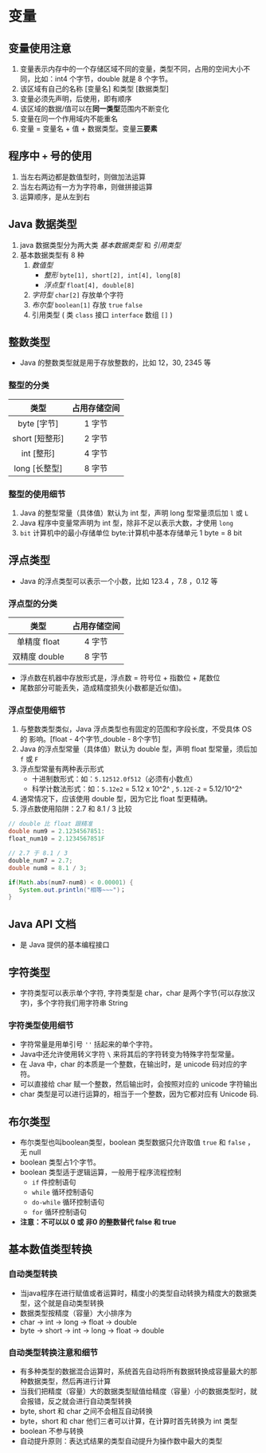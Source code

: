 # 变量

## 变量使用注意

1. 变量表示内存中的一个存储区域不同的变量，类型不同，占用的空间大小不同，比如：int4 个字节，double 就是 8 个字节。
2. 该区域有自己的名称 [变量名] 和类型 [数据类型]
3. 变量必须先声明，后使用，即有顺序
4. 该区域的数据/值可以在**同一类型**范围内不断变化
5. 变量在同一个作用域内不能重名
6. 变量 = 变量名 + 值 + 数据类型。变量**三要素**

## 程序中 `+` 号的使用

1. 当左右两边都是数值型时，则做加法运算
2. 当左右两边有一方为字符串，则做拼接运算
3. 运算顺序，是从左到右

## Java 数据类型

1. java 数据类型分为两大类 _基本数据类型_ 和 _引用类型_
2. 基本数据类型有 8 种
   1. _数值型_
      - _整形_ `byte[1], short[2], int[4], long[8]`
      - _浮点型_ `float[4], double[8]`
   2. _字符型_ `char[2]` 存放单个字符
   3. _布尔型_ `boolean[1]` 存放 `true` `false`
   4. 引用类型 ( 类 `class` 接口 `interface` 数组 `[]` )

## 整数类型

- Java 的整数类型就是用于存放整数的，比如 12，30, 2345 等

### 整型的分类

|      类型      | 占用存储空间 |
| :------------: | :----------: |
|  byte [字节]   |    1 字节    |
| short [短整形] |    2 字节    |
|   int [整形]   |    4 字节    |
| long [长整型]  |    8 字节    |

### 整型的使用细节

1. Java 的整型常量（具体值）默认为 int 型，声明 long 型常量须后加 `l` 或 `L`
2. Java 程序中变量常声明为 int 型，除非不足以表示大数，才使用 `long`
3. `bit` 计算机中的最小存储单位 byte:计算机中基本存储单元 1 byte = 8 bit

## 浮点类型

- Java 的浮点类型可以表示一个小数，比如 123.4 ，7.8 ，0.12 等

### 浮点型的分类

|     类型      | 占用存储空间 |
| :-----------: | :----------: |
| 单精度 float  |    4 字节    |
| 双精度 double |    8 字节    |

- 浮点数在机器中存放形式是，浮点数 = 符号位 + 指数位 + 尾数位
- 尾数部分可能丢失，造成精度损失(小数都是近似值)。

### 浮点型使用细节

1. 与整数类型类似，Java 浮点类型也有固定的范围和字段长度，不受具体 OS 的
   影响。[float - 4个字节_double - 8个字节]
2. Java 的浮点型常量（具体值）默认为 double 型，声明 float 型常量，须后加 `f`
   或 `F`
3. 浮点型常量有两种表示形式
   - 十进制数形式：如：`5.12512.0f512`（必须有小数点）
   - 科学计数法形式：如：`5.12e2` = 5.12 x 10^2^ , `5.12E-2` = 5.12/10^2^
4. 通常情况下，应该使用 double 型，因为它比 float 型更精确。
5. 浮点数使用陷阱：2.7 和 8.1 / 3 比较

```java
// double 比 float 跟精准
double num9 = 2.1234567851:
float_num10 = 2.1234567851F

// 2.7 于 8.1 / 3
double_num7 = 2.7;
double num8 = 8.1 / 3;

if(Math.abs(num7-num8) < 0.00001) {
   System.out.println("相等~~~")；
}
```

## Java API 文档

- 是 Java 提供的基本编程接口

## 字符类型

- 字符类型可以表示单个字符, 字符类型是 char，char 是两个字节(可以存放汉字)，多个字符我们用字符串 String

### 字符类型使用细节

- 字符常量是用单引号 `''` 括起来的单个字符。
- Java中还允许使用转义字符 `\` 来将其后的字符转变为特殊字符型常量。
- 在 Java 中，char 的本质是一个整数，在输出时，是 unicode 码对应的字符。
- 可以直接给 char 赋一个整数，然后输出时，会按照对应的 unicode 字符输出
- char 类型是可以进行运算的，相当于一个整数，因为它都对应有 Unicode 码.

## 布尔类型

- 布尔类型也叫boolean类型，boolean 类型数据只允许取值 `true` 和 `false` ，无 null
- boolean 类型占1个字节。
- boolean 类型适于逻辑运算，一般用于程序流程控制
  - `if` 件控制语句
  - `while` 循环控制语句
  - `do-while` 循环控制语句
  - `for` 循环控制语句
- **注意：不可以以 0 或 非0 的整数替代 false 和 true**

## 基本数值类型转换

### 自动类型转换

- 当java程序在进行赋值或者运算时，精度小的类型自动转换为精度大的数据类型，这个就是自动类型转换
- 数据类型按精度（容量）大小排序为
- char -> int -> long -> float -> double
- byte -> short -> int -> long -> float -> double

### 自动类型转换注意和细节

- 有多种类型的数据混合运算时，系统首先自动将所有数据转换成容量最大的那种数据类型，然后再进行计算
- 当我们把精度（容量）大的数据类型赋值给精度（容量）小的数据类型时，就会报错，反之就会进行自动类型转换
- byte, short 和 char 之间不会相互自动转换
- byte，short 和 char 他们三者可以计算，在计算时首先转换为 int 类型
- boolean 不参与转换
- 自动提升原则：表达式结果的类型自动提升为操作数中最大的类型
